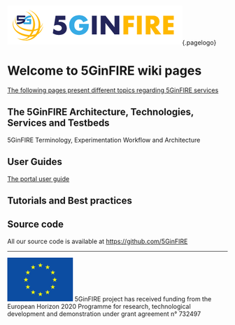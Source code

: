 <!-- TITLE: 5GinFIRE wiki -->
<!-- SUBTITLE:Welcome to the 5GinFIRE wiki pages -->

![5 Ginfire Logo 3](/uploads/5-ginfire-logo-3.png "5 Ginfire Logo 3"){.pagelogo}
# Welcome to 5GinFIRE wiki pages
[The following pages present different topics regarding 5GinFIRE services](5-gin-fire-terminology-experimentation-workflow-and-architecture)

## The 5GinFIRE Architecture, Technologies, Services and Testbeds

5GinFIRE Terminology,  Experimentation Workflow and Architecture

## User Guides

[The portal user guide](5-gin-fire-portal-user-guide)


## Tutorials and Best practices


## Source code

All our source code is available at https://github.com/5GinFIRE




-----
![Eu Flag](/uploads/eu-flag.png "Eu Flag")
5GinFIRE project has received funding from the European Horizon 2020 Programme for research, technological development and demonstration under grant agreement n° 732497
